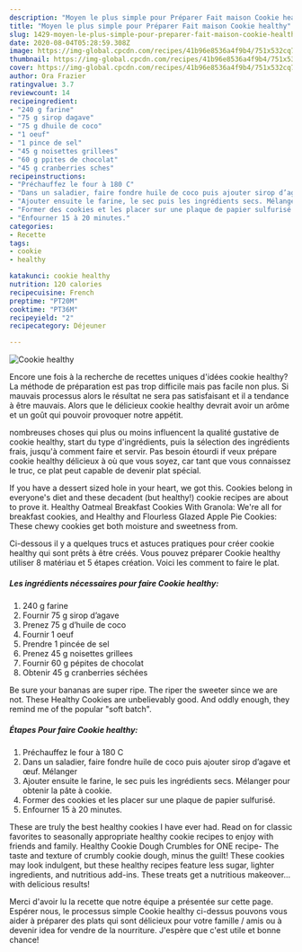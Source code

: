 ```yaml
---
description: "Moyen le plus simple pour Préparer Fait maison Cookie healthy"
title: "Moyen le plus simple pour Préparer Fait maison Cookie healthy"
slug: 1429-moyen-le-plus-simple-pour-preparer-fait-maison-cookie-healthy
date: 2020-08-04T05:28:59.308Z
image: https://img-global.cpcdn.com/recipes/41b96e8536a4f9b4/751x532cq70/cookie-healthy-photo-principale-de-la-recette.jpg
thumbnail: https://img-global.cpcdn.com/recipes/41b96e8536a4f9b4/751x532cq70/cookie-healthy-photo-principale-de-la-recette.jpg
cover: https://img-global.cpcdn.com/recipes/41b96e8536a4f9b4/751x532cq70/cookie-healthy-photo-principale-de-la-recette.jpg
author: Ora Frazier
ratingvalue: 3.7
reviewcount: 14
recipeingredient:
- "240 g farine"
- "75 g sirop dagave"
- "75 g dhuile de coco"
- "1 oeuf"
- "1 pince de sel"
- "45 g noisettes grillees"
- "60 g ppites de chocolat"
- "45 g cranberries sches"
recipeinstructions:
- "Préchauffez le four à 180 C"
- "Dans un saladier, faire fondre huile de coco puis ajouter sirop d’agave et œuf. Mélanger"
- "Ajouter ensuite le farine, le sec puis les ingrédients secs. Mélanger pour obtenir la pâte à cookie."
- "Former des cookies et les placer sur une plaque de papier sulfurisé."
- "Enfourner 15 à 20 minutes."
categories:
- Recette
tags:
- cookie
- healthy

katakunci: cookie healthy 
nutrition: 120 calories
recipecuisine: French
preptime: "PT20M"
cooktime: "PT36M"
recipeyield: "2"
recipecategory: Déjeuner

---
```



![Cookie healthy](https://img-global.cpcdn.com/recipes/41b96e8536a4f9b4/751x532cq70/cookie-healthy-photo-principale-de-la-recette.jpg)

Encore une fois à la recherche de recettes uniques d'idées cookie healthy? La méthode de préparation est pas trop difficile mais pas facile non plus. Si mauvais processus alors le résultat ne sera pas satisfaisant et il a tendance à être mauvais. Alors que le délicieux cookie healthy devrait avoir un arôme et un goût qui pouvoir provoquer notre appétit.

nombreuses choses qui plus ou moins influencent la qualité gustative de cookie healthy, start du type d'ingrédients, puis la sélection des ingrédients frais, jusqu'à comment faire et servir. Pas besoin étourdi if veux prépare cookie healthy délicieux à où que vous soyez, car tant que vous connaissez le truc, ce plat peut capable de devenir plat spécial.

If you have a dessert sized hole in your heart, we got this. Cookies belong in everyone&#39;s diet and these decadent (but healthy!) cookie recipes are about to prove it. Healthy Oatmeal Breakfast Cookies With Granola: We&#39;re all for breakfast cookies, and Healthy and Flourless Glazed Apple Pie Cookies: These chewy cookies get both moisture and sweetness from.


Ci-dessous il y a quelques trucs et astuces pratiques pour créer cookie healthy qui sont prêts à être créés. Vous pouvez préparer Cookie healthy utiliser 8 matériau et 5 étapes création. Voici les comment to faire le plat.

<!--inarticleads1-->

##### Les ingrédients nécessaires pour faire Cookie healthy:

1.  240 g farine
1. Fournir 75 g sirop d’agave
1. Prenez 75 g d’huile de coco
1. Fournir 1 oeuf
1. Prendre 1 pincée de sel
1. Prenez 45 g noisettes grillees
1. Fournir 60 g pépites de chocolat
1. Obtenir 45 g cranberries séchées


Be sure your bananas are super ripe. The riper the sweeter since we are not. These Healthy Cookies are unbelievably good. And oddly enough, they remind me of the popular &#34;soft batch&#34;. 

<!--inarticleads2-->

##### Étapes Pour faire Cookie healthy:

1. Préchauffez le four à 180 C
1. Dans un saladier, faire fondre huile de coco puis ajouter sirop d’agave et œuf. Mélanger
1. Ajouter ensuite le farine, le sec puis les ingrédients secs. Mélanger pour obtenir la pâte à cookie.
1. Former des cookies et les placer sur une plaque de papier sulfurisé.
1. Enfourner 15 à 20 minutes.


These are truly the best healthy cookies I have ever had. Read on for classic favorites to seasonally appropriate healthy cookie recipes to enjoy with friends and family. Healthy Cookie Dough Crumbles for ONE recipe- The taste and texture of crumbly cookie dough, minus the guilt! These cookies may look indulgent, but these healthy recipes feature less sugar, lighter ingredients, and nutritious add-ins. These treats get a nutritious makeover… with delicious results! 


Merci d'avoir lu la recette que notre équipe a présentée sur cette page. Espérer nous, le processus simple Cookie healthy ci-dessus pouvons vous aider à préparer des plats qui sont délicieux pour votre famille / amis ou à devenir idea for vendre de la nourriture. J'espère que c'est utile et bonne chance!
